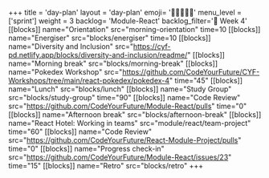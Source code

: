 +++
title = 'day-plan'
layout = 'day-plan'
emoji= '🧑🏽‍🤝‍🧑🏽'
menu_level = ['sprint']
weight = 3
backlog= 'Module-React'
backlog_filter='📅 Week 4'
[[blocks]]
name="Orientation"
src="morning-orientation"
time=10
[[blocks]]
name="Energiser"
src="blocks/energiser"
time=10
[[blocks]]
name="Diversity and Inclusion"
src="https://cyf-pd.netlify.app/blocks/diversity-and-inclusion/readme/"
[[blocks]]
name="Morning break"
src="blocks/morning-break"
[[blocks]]
name="Pokedex Workshop"
src="https://github.com/CodeYourFuture/CYF-Workshops/tree/main/react-pokedex/pokedex-4"
time="45"
[[blocks]]
name="Lunch"
src="blocks/lunch"
[[blocks]]
name="Study Group"
src="blocks/study-group"
time="90"
[[blocks]]
name="Code Review"
src="https://github.com/CodeYourFuture/Module-React/pulls"
time="0"
[[blocks]]
name="Afternoon break"
src="blocks/afternoon-break"
[[blocks]]
name="React Hotel: Working in teams"
src="module/react/team-project"
time="60"
[[blocks]]
name="Code Review"
src="https://github.com/CodeYourFuture/React-Module-Project/pulls"
time="0"
[[blocks]]
name="Progress check-in"
src="https://github.com/CodeYourFuture/Module-React/issues/23"
time="15"
[[blocks]]
name="Retro"
src="blocks/retro"
+++
